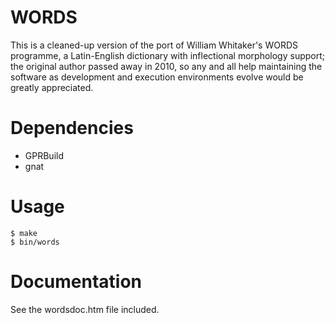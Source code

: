 WORDS
=====

This is a cleaned-up version of the port of William Whitaker's WORDS
programme, a Latin-English dictionary with inflectional morphology
support; the original author passed away in 2010, so any and all help
maintaining the software as development and execution environments evolve
would be greatly appreciated.

Dependencies
============

* GPRBuild
* gnat

Usage
=====

    $ make
    $ bin/words

Documentation
=============

See the wordsdoc.htm file included.
